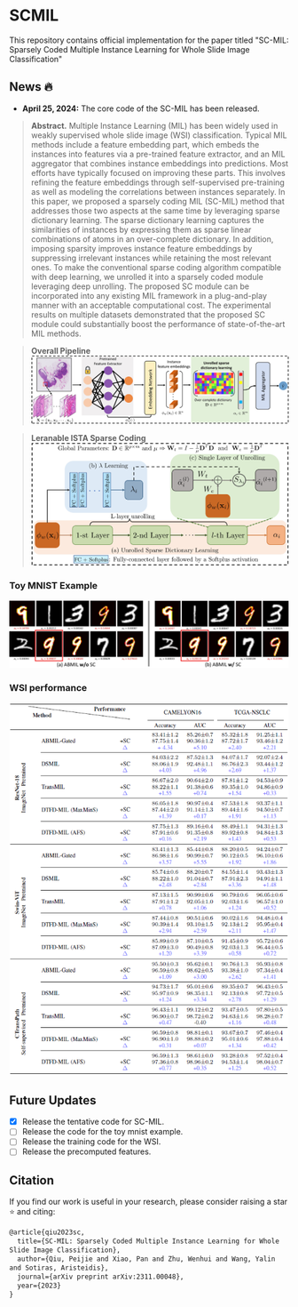 # SCMIL
This repository contains official implementation for the paper titled "SC-MIL: Sparsely Coded Multiple Instance Learning for Whole Slide Image Classification"

## News :fire:
- **April 25, 2024:** The core code of the SC-MIL has been released.

> **Abstract.**   Multiple Instance Learning (MIL) has been widely used in weakly supervised whole slide image (WSI) classification. Typical MIL methods include a feature embedding part, which embeds the instances into features via a pre-trained feature extractor, and an MIL aggregator that combines instance embeddings into predictions. Most efforts have typically focused on improving these parts. This involves refining the feature embeddings through self-supervised pre-training as well as modeling the correlations between instances separately. 
  In this paper, we proposed a sparsely coding MIL (SC-MIL) method that addresses those two aspects at the same time by leveraging sparse dictionary learning. The sparse dictionary learning captures the similarities of instances by expressing them as sparse linear combinations of atoms in an over-complete dictionary. In addition, imposing sparsity improves instance feature embeddings by suppressing irrelevant instances while retaining the most relevant ones. To make the conventional sparse coding algorithm compatible with deep learning, we unrolled it into a sparsely coded module leveraging deep unrolling. The proposed SC module can be incorporated into any existing MIL framework in a plug-and-play manner with an acceptable computational cost. The experimental results on multiple datasets demonstrated that the proposed SC module could substantially boost the performance of state-of-the-art MIL methods. 

> **Overall Pipeline**
![Method](figures/cover.jpg)

> **Leranable ISTA Sparse Coding**
![Method](figures/sc_module.jpg)

### Toy MNIST Example 

![Method](figures/toy.jpg)

### WSI performance
![Method](figures/main_results.png)

## Future Updates
- [x] Release the tentative code for SC-MIL.
- [ ] Release the code for the toy mnist example.
- [ ] Release the training code for the WSI.
- [ ] Release the precomputed features.

## Citation
If you find our work is useful in your research, please consider raising a star  :star:  and citing:

```
@article{qiu2023sc,
  title={SC-MIL: Sparsely Coded Multiple Instance Learning for Whole Slide Image Classification},
  author={Qiu, Peijie and Xiao, Pan and Zhu, Wenhui and Wang, Yalin and Sotiras, Aristeidis},
  journal={arXiv preprint arXiv:2311.00048},
  year={2023}
}
```